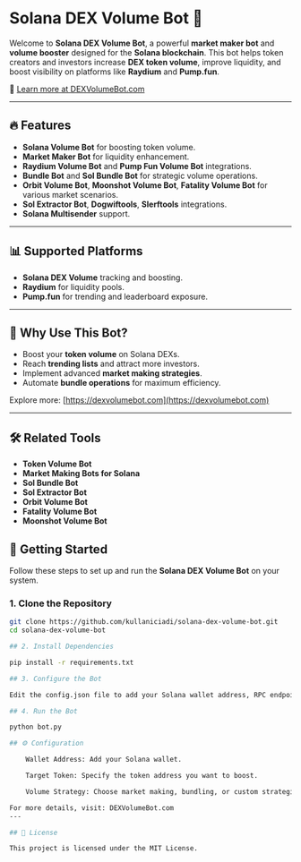 # Solana DEX Volume Bot 🚀

Welcome to **Solana DEX Volume Bot**, a powerful **market maker bot** and **volume booster** designed for the **Solana blockchain**. This bot helps token creators and investors increase **DEX token volume**, improve liquidity, and boost visibility on platforms like **Raydium** and **Pump.fun**.

🔗 [Learn more at DEXVolumeBot.com](https://dexvolumebot.com/)

---



## 🔥 Features

- **Solana Volume Bot** for boosting token volume.
- **Market Maker Bot** for liquidity enhancement.
- **Raydium Volume Bot** and **Pump Fun Volume Bot** integrations.
- **Bundle Bot** and **Sol Bundle Bot** for strategic volume operations.
- **Orbit Volume Bot**, **Moonshot Volume Bot**, **Fatality Volume Bot** for various market scenarios.
- **Sol Extractor Bot**, **Dogwiftools**, **Slerftools** integrations.
- **Solana Multisender** support.

---

## 📊 Supported Platforms

- **Solana DEX Volume** tracking and boosting.
- **Raydium** for liquidity pools.
- **Pump.fun** for trending and leaderboard exposure.

---

## 🎯 Why Use This Bot?

- Boost your **token volume** on Solana DEXs.
- Reach **trending lists** and attract more investors.
- Implement advanced **market making strategies**.
- Automate **bundle operations** for maximum efficiency.

Explore more: [https://dexvolumebot.com](https://dexvolumebot.com)

---

## 🛠️ Related Tools

- **Token Volume Bot**
- **Market Making Bots for Solana**
- **Sol Bundle Bot**
- **Sol Extractor Bot**
- **Orbit Volume Bot**
- **Fatality Volume Bot**
- **Moonshot Volume Bot**

## 🚀 Getting Started

Follow these steps to set up and run the **Solana DEX Volume Bot** on your system.

### 1. Clone the Repository

```bash
git clone https://github.com/kullaniciadi/solana-dex-volume-bot.git
cd solana-dex-volume-bot

## 2. Install Dependencies

pip install -r requirements.txt

## 3. Configure the Bot

Edit the config.json file to add your Solana wallet address, RPC endpoint, and any bot settings.

## 4. Run the Bot

python bot.py

## ⚙️ Configuration

    Wallet Address: Add your Solana wallet.

    Target Token: Specify the token address you want to boost.

    Volume Strategy: Choose market making, bundling, or custom strategies.

For more details, visit: DEXVolumeBot.com
---

## 📜 License

This project is licensed under the MIT License.
